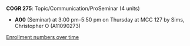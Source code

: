 **COGR 275**: Topic/Communication/ProSeminar (4 units)

- **A00** (Seminar) at 3:00 pm–5:50 pm on Thursday at MCC 127 by Sims, Christopher O (A11090273)

[Enrollment numbers over time](./COGR275.tsv)
